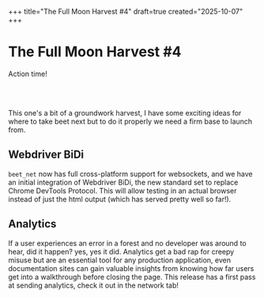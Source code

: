+++
title="The Full Moon Harvest #4"
draft=true
created="2025-10-07"
+++

# The Full Moon Harvest #4

Action time!

<br/>
<br/>

This one's a bit of a groundwork harvest, I have some exciting ideas for where to take beet next but to do it properly we need a firm base to launch from.

## Webdriver BiDi

`beet_net` now has full cross-platform support for websockets, and we have an initial integration of Webdriver BiDi, the new standard set to replace Chrome DevTools Protocol. This will allow testing in an actual browser instead of just the html output (which has served pretty well so far!).

## Analytics

If a user experiences an error in a forest and no developer was around to hear, did it happen? yes, yes it did.
Analytics get a bad rap for creepy misuse but are an essential tool for any production application, even documentation sites can gain valuable insights from knowing how far users get into a walkthrough before closing the page.
This release has a first pass at sending analytics, check it out in the network tab!